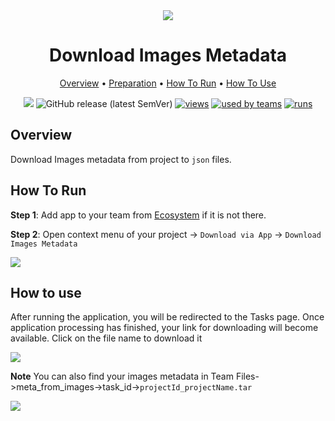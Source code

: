 <div align="center" markdown>
<img src="https://i.imgur.com/g7EsEGO.png"/>

# Download Images Metadata


<p align="center">
  <a href="#Overview">Overview</a> •
  <a href="#Preparation">Preparation</a> •
  <a href="#How-To-Run">How To Run</a> •
  <a href="#How-To-Use">How To Use</a>
</p>

[![](https://img.shields.io/badge/slack-chat-green.svg?logo=slack)](https://supervise.ly/slack)
![GitHub release (latest SemVer)](https://img.shields.io/github/v/release/supervisely-ecosystem/https://github.com/supervisely-ecosystem/download_metadata)
[![views](https://app.supervise.ly/public/api/v3/ecosystem.counters?repo=supervisely-ecosystem/https://github.com/supervisely-ecosystem/upload_metadata&counter=views&label=views)](https://supervise.ly)
[![used by teams](https://app.supervise.ly/public/api/v3/ecosystem.counters?repo=supervisely-ecosystem/https://github.com/supervisely-ecosystem/download_metadata-format&counter=downloads&label=used%20by%20teams)](https://supervise.ly)
[![runs](https://app.supervise.ly/public/api/v3/ecosystem.counters?repo=supervisely-ecosystem/https://github.com/supervisely-ecosystem/download_metadata&counter=runs&label=runs&123)](https://supervise.ly)

</div>

## Overview

Download Images metadata from project to `json` files.


## How To Run 
**Step 1**: Add app to your team from [Ecosystem](https://ecosystem.supervise.ly/apps/convert-supervisely-to-yolov5-format) if it is not there.

**Step 2**: Open context menu of your project -> `Download via App` -> `Download Images Metadata` 

<img src="https://i.imgur.com/HVBMyL9.png"/>


## How to use

After running the application, you will be redirected to the Tasks page. Once application processing has finished, your link for downloading will become available. Click on the file name to download it

<img src="https://i.imgur.com/utZ05Aj.png"/>

**Note** You can also find your images metadata in Team Files->meta_from_images->task_id->`projectId_projectName.tar`

<img src="https://i.imgur.com/a5cNB5K.png"/>
